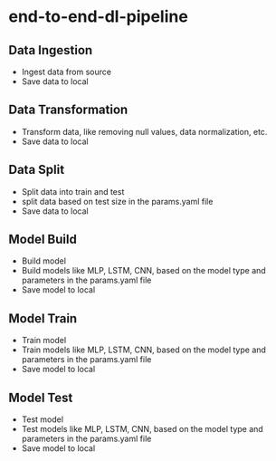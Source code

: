 # end-to-end-dl-pipeline

## Data Ingestion

- Ingest data from source   
- Save data to local

## Data Transformation

- Transform data, like removing null values, data normalization, etc.
- Save data to local

## Data Split

- Split data into train and test
- split data based on test size in the params.yaml file
- Save data to local

## Model Build  

- Build model
- Build models like MLP, LSTM, CNN, based on the model type and parameters in the params.yaml file
- Save model to local

## Model Train

- Train model
- Train models like MLP, LSTM, CNN, based on the model type and parameters in the params.yaml file
- Save model to local

## Model Test   

- Test model
- Test models like MLP, LSTM, CNN, based on the model type and parameters in the params.yaml file
- Save model to local